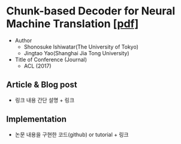 # Chunk-based Decoder for Neural Machine Translation [[pdf]](http://www.aclweb.org/anthology/P17-1174)

* Author
	* Shonosuke Ishiwatar(The University of Tokyo)
	* Jingtao Yao(Shanghai Jia Tong University)
* Title of Conference (Journal)
	* ACL (2017)


## Article & Blog post
* 링크 내용 간단 설명 + 링크


## Implementation
* 논문 내용을 구현한 코드(github) or tutorial + 링크
